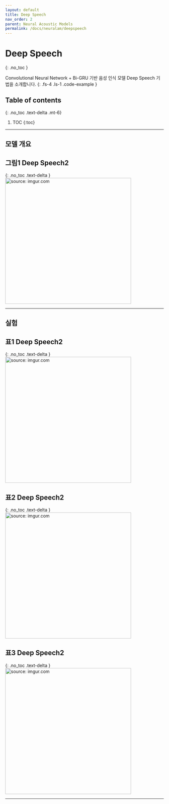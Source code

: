 ```yaml
---
layout: default
title: Deep Speech
nav_order: 2
parent: Neural Acoustic Models
permalink: /docs/neuralam/deepspeech
---
```


# Deep Speech
{: .no_toc }

Convolutional Neural Network + Bi-GRU 기반 음성 인식 모델 Deep Speech 기법을 소개합니다.
{: .fs-4 .ls-1 .code-example }


## Table of contents
{: .no_toc .text-delta .mt-6}

1. TOC
{:toc}

---

## 모델 개요

## **그림1** Deep Speech2
{: .no_toc .text-delta }
<img src="https://i.imgur.com/nZyNhCY.png" width="400px" title="source: imgur.com" />



---

## 실험

## **표1** Deep Speech2
{: .no_toc .text-delta }
<img src="https://i.imgur.com/sBAVuu2.png" width="400px" title="source: imgur.com" />

## **표2** Deep Speech2
{: .no_toc .text-delta }
<img src="https://i.imgur.com/ctMQuZi.png" width="400px" title="source: imgur.com" />

## **표3** Deep Speech2
{: .no_toc .text-delta }
<img src="https://i.imgur.com/7ne7VdJ.png" width="400px" title="source: imgur.com" />

---